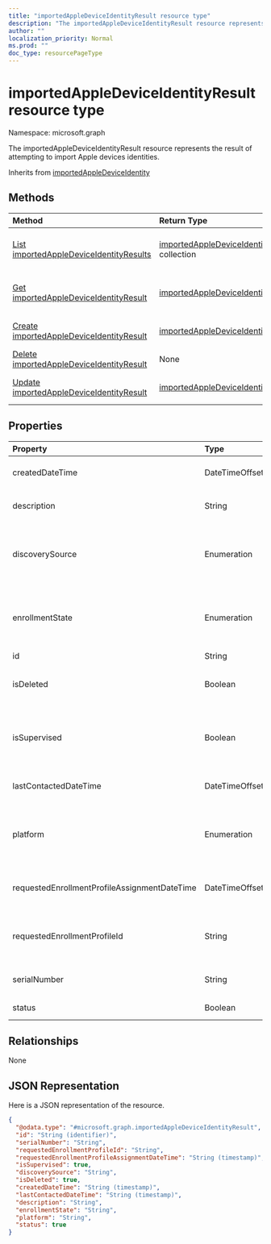 ```yaml
---
title: "importedAppleDeviceIdentityResult resource type"
description: "The importedAppleDeviceIdentityResult resource represents the result of attempting to import Apple devices identities."
author: ""
localization_priority: Normal
ms.prod: ""
doc_type: resourcePageType
---
```


# importedAppleDeviceIdentityResult resource type


Namespace: microsoft.graph

The importedAppleDeviceIdentityResult resource represents the result of attempting to import Apple devices identities.


Inherits from [importedAppleDeviceIdentity](../resources/importedappledeviceidentity.md)

## Methods
|Method|Return Type|Description|
|:---|:---|:---|
|[List importedAppleDeviceIdentityResults](../api/importedappledeviceidentityresult-list.md)|[importedAppleDeviceIdentityResult](../resources/importedappledeviceidentityresult.md) collection|List properties and relationships of the [importedAppleDeviceIdentityResult](../resources/importedappledeviceidentityresult.md) objects.|
|[Get importedAppleDeviceIdentityResult](../api/importedappledeviceidentityresult-get.md)|[importedAppleDeviceIdentityResult](../resources/importedappledeviceidentityresult.md)|Read properties and relationships of the [importedAppleDeviceIdentityResult](../resources/importedappledeviceidentityresult.md) object.|
|[Create importedAppleDeviceIdentityResult](../api/importedappledeviceidentityresult-create.md)|[importedAppleDeviceIdentityResult](../resources/importedappledeviceidentityresult.md)|Create a new [importedAppleDeviceIdentityResult](../resources/importedappledeviceidentityresult.md) object.|
|[Delete importedAppleDeviceIdentityResult](../api/importedappledeviceidentityresult-delete.md)|None|Deletes a [importedAppleDeviceIdentityResult](../resources/importedappledeviceidentityresult.md).|
|[Update importedAppleDeviceIdentityResult](../api/importedappledeviceidentityresult-update.md)|[importedAppleDeviceIdentityResult](../resources/importedappledeviceidentityresult.md)|Update the properties of a [importedAppleDeviceIdentityResult](../resources/importedappledeviceidentityresult.md) object.|

## Properties
|Property|Type|Description|
|:---|:---|:---|
|createdDateTime|DateTimeOffset|Created Date Time of the device Inherited from [importedAppleDeviceIdentity](../resources/importedappledeviceidentity.md)|
|description|String|The description of the device Inherited from [importedAppleDeviceIdentity](../resources/importedappledeviceidentity.md)|
|discoverySource|Enumeration|Apple device discovery source. Inherited from [importedAppleDeviceIdentity](../resources/importedappledeviceidentity.md). Possible values are: `unknown`, `adminImport`, `deviceEnrollmentProgram`.|
|enrollmentState|Enumeration|The state of the device in Intune Inherited from [importedAppleDeviceIdentity](../resources/importedappledeviceidentity.md). Possible values are: `unknown`, `enrolled`, `pendingReset`, `failed`, `notContacted`, `blocked`.|
|id|String| Inherited from [entity](../resources/entity.md)|
|isDeleted|Boolean|Indicates if the device is deleted from Apple Business Manager Inherited from [importedAppleDeviceIdentity](../resources/importedappledeviceidentity.md)|
|isSupervised|Boolean|Indicates if the Apple device is supervised. More information is at: https://support.apple.com/en-us/HT202837 Inherited from [importedAppleDeviceIdentity](../resources/importedappledeviceidentity.md)|
|lastContactedDateTime|DateTimeOffset|Last Contacted Date Time of the device Inherited from [importedAppleDeviceIdentity](../resources/importedappledeviceidentity.md)|
|platform|Enumeration|The platform of the Device. Inherited from [importedAppleDeviceIdentity](../resources/importedappledeviceidentity.md). Possible values are: `unknown`, `ios`, `android`, `windows`, `windowsMobile`, `macOS`.|
|requestedEnrollmentProfileAssignmentDateTime|DateTimeOffset|The time enrollment profile was assigned to the device Inherited from [importedAppleDeviceIdentity](../resources/importedappledeviceidentity.md)|
|requestedEnrollmentProfileId|String|Enrollment profile Id admin intends to apply to the device during next enrollment Inherited from [importedAppleDeviceIdentity](../resources/importedappledeviceidentity.md)|
|serialNumber|String|Device serial number Inherited from [importedAppleDeviceIdentity](../resources/importedappledeviceidentity.md)|
|status|Boolean|Status of imported device identity|

## Relationships
None

## JSON Representation
Here is a JSON representation of the resource.
<!-- {
  "blockType": "resource",
  "keyProperty": "id",
  "@odata.type": "microsoft.graph.importedAppleDeviceIdentityResult",
  "baseType": "microsoft.graph.importedAppleDeviceIdentity",
  "openType": false
}
-->
``` json
{
  "@odata.type": "#microsoft.graph.importedAppleDeviceIdentityResult",
  "id": "String (identifier)",
  "serialNumber": "String",
  "requestedEnrollmentProfileId": "String",
  "requestedEnrollmentProfileAssignmentDateTime": "String (timestamp)",
  "isSupervised": true,
  "discoverySource": "String",
  "isDeleted": true,
  "createdDateTime": "String (timestamp)",
  "lastContactedDateTime": "String (timestamp)",
  "description": "String",
  "enrollmentState": "String",
  "platform": "String",
  "status": true
}
```

